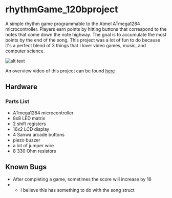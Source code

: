 # rhythmGame_120bproject
A simple rhythm game programmable to the Atmel ATmega1284 microcontroller.
Players earn points by hitting buttons that correspond to the notes that come down the note highway.
The goal is to accumulate the most points by the end of the song.
This project was a lot of fun to do because it's a perfect blend of 3 things that I love: video games, music, and computer science.

![alt text](https://i.imgur.com/yzIirfA.png)

An overview video of this project can be found [here](https://www.youtube.com/watch?v=D_F-ub7Tf_0)

## Hardware
### Parts List
* ATmega1284 microcontroller
* 8x8 LED matrix
* 2 shift registers
* 16x2 LCD display
* 4 Sanwa arcade buttons
* piezo buzzer
* a lot of jumper wire
* 8 330 Ohm resistors

## Known Bugs
* After completing a game, sometimes the score will increase by 16
* * I believe this has something to do with the song struct

